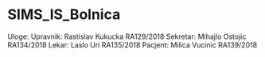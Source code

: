 # SIMS_IS_Bolnica

Uloge:
	Upravnik: 	Rastislav Kukucka 	RA129/2018
	Sekretar: 	Mihajlo Ostojic 	RA134/2018
	Lekar: 	  	Laslo Uri 			RA135/2018
	Pacjent:	Milica Vucinic		RA139/2018